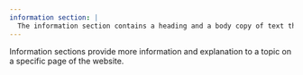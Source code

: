 ```yaml
---
information section: |
  The information section contains a heading and a body copy of text that generally carries a description of a topic or subject.
---
```


Information sections provide more information and explanation to a topic on a specific page of the website.
